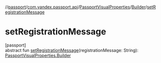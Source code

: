 //[passport](../../../../index.md)/[com.yandex.passport.api](../../index.md)/[PassportVisualProperties](../index.md)/[Builder](index.md)/[setRegistrationMessage](set-registration-message.md)

# setRegistrationMessage

[passport]\
abstract fun [setRegistrationMessage](set-registration-message.md)(registrationMessage: String): [PassportVisualProperties.Builder](index.md)
